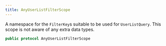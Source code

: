 ```yaml
---
title: AnyUserListFilterScope
---
```


A namespace for the `FilterKey`s suitable to be used for `UserListQuery`. This scope is not aware of any extra data types.

``` swift
public protocol AnyUserListFilterScope 
```
